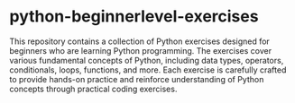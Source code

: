 # python-beginnerlevel-exercises

This repository contains a collection of Python exercises designed for beginners who are learning Python programming. The exercises cover various fundamental concepts of Python, including data types, operators, conditionals, loops, functions, and more. Each exercise is carefully crafted to provide hands-on practice and reinforce understanding of Python concepts through practical coding exercises.
